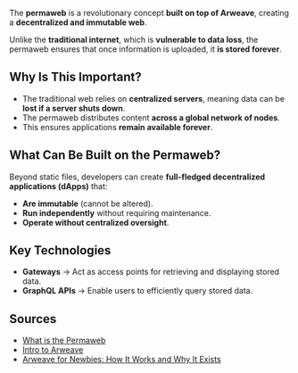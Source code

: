 The **permaweb** is a revolutionary concept **built on top of Arweave**, creating a **decentralized and immutable web**. 

Unlike the **traditional internet**, which is **vulnerable to data loss**, the permaweb ensures that once information is uploaded, it **is stored forever**.

## **Why Is This Important?**
- The traditional web relies on **centralized servers**, meaning data can be **lost if a server shuts down**.
- The permaweb distributes content **across a global network of nodes**.
- This ensures applications **remain available forever**.

## **What Can Be Built on the Permaweb?**
Beyond static files, developers can create **full-fledged decentralized applications (dApps)** that:
- **Are immutable** (cannot be altered).
- **Run independently** without requiring maintenance.
- **Operate without centralized oversight**.

## **Key Technologies**
- **Gateways** → Act as access points for retrieving and displaying stored data.
- **GraphQL APIs** → Enable users to efficiently query stored data.

## **Sources**
- [What is the Permaweb](https://arweave.org/)
- [Intro to Arweave](https://arweavehub.com/primer)
- [Arweave for Newbies: How It Works and Why It Exists](https://x.com/onlyarweave/status/1805983704549929286)
